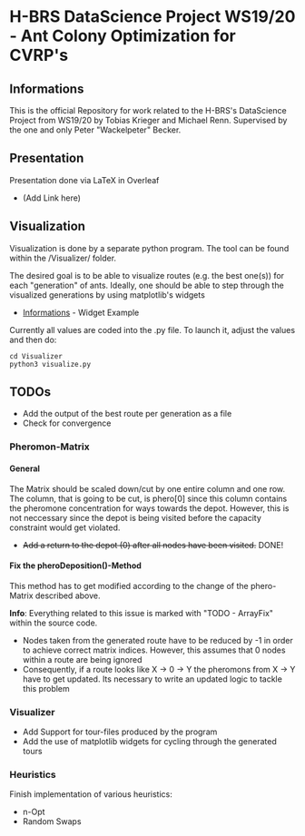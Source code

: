 # H-BRS DataScience Project WS19/20 - Ant Colony Optimization for CVRP's

## Informations

This is the official Repository for work related to the H-BRS's DataScience Project from WS19/20 by Tobias Krieger and Michael Renn.
Supervised by the one and only Peter "Wackelpeter" Becker.

## Presentation

Presentation done via LaTeX in Overleaf

* (Add Link here)

## Visualization

Visualization is done by a separate python program. The tool can be found within the /Visualizer/ folder.

The desired goal is to be able to visualize routes (e.g. the best one(s)) for each "generation" of ants.
Ideally, one should be able to step through the visualized generations by using matplotlib's widgets
* [Informations](https://riptutorial.com/matplotlib/example/23577/interactive-controls-with-matplotlib-widgets) - Widget Example

Currently all values are coded into the .py file. To launch it, adjust the values and then do:
```
cd Visualizer
python3 visualize.py
```

## TODOs

* Add the output of the best route per generation as a file
* Check for convergence

### Pheromon-Matrix

#### General
The Matrix should be scaled down/cut by one entire column and one row. The column, that is going to be cut, is phero[0] since this column contains the pheromone concentration for ways towards the depot. However, this is not neccessary since the depot is being visited before the capacity constraint would get violated.

* ~~Add a return to the depot (0) after all nodes have been visited.~~ DONE!

#### Fix the pheroDeposition()-Method
This method has to get modified according to the change of the phero-Matrix described above.

**Info**: Everything related to this issue is marked with "TODO - ArrayFix" within the source code.

* Nodes taken from the generated route have to be reduced by -1 in order to achieve correct matrix indices. However, this assumes that 0 nodes within a route are being ignored
* Consequently, if a route looks like X -> 0 -> Y the pheromons from X -> Y have to get updated. Its necessary to write an updated logic to tackle this problem

### Visualizer

* Add Support for tour-files produced by the program
* Add the use of matplotlib widgets for cycling through the generated tours


### Heuristics
Finish implementation of various heuristics:
* n-Opt
* Random Swaps

